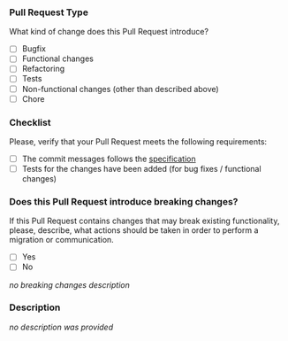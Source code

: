 ### Pull Request Type

What kind of change does this Pull Request introduce?

- [ ] Bugfix
- [ ] Functional changes
- [ ] Refactoring
- [ ] Tests
- [ ] Non-functional changes (other than described above)
- [ ] Chore

### Checklist

Please, verify that your Pull Request meets the following requirements:

- [ ] The commit messages follows the [specification](https://www.conventionalcommits.org/en/v1.0.0/#summary)
- [ ] Tests for the changes have been added (for bug fixes / functional changes)

### Does this Pull Request introduce breaking changes?

If this Pull Request contains changes that may break existing functionality, please, describe, what actions should be taken in order to perform a migration or communication.

- [ ] Yes
- [ ] No

<i>no breaking changes description</i>

### Description

<i>no description was provided</i>


